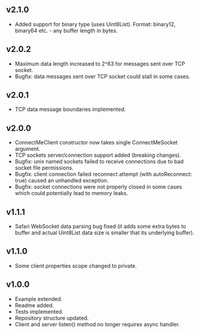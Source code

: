 ## v2.1.0
* Added support for binary type (uses Uint8List). Format: binary12, binary64 etc. - any buffer length in bytes.

## v2.0.2
* Maximum data length increased to 2^63 for messages sent over TCP socket.
* Bugfix: data messages sent over TCP socket could stall in some cases.

## v2.0.1
* TCP data message boundaries implemented.

## v2.0.0
* ConnectMeClient constructor now takes single ConnectMeSocket argument.
* TCP sockets server/connection support added (breaking changes).
* Bugfix: unix named sockets failed to receive connections due to bad socket file permissions.
* Bugfix: client connection failed reconnect attempt (with autoReconnect: true) caused an unhandled exception.
* Bugfix: socket connections were not properly closed in some cases which could potentially lead to memory leaks.

## v1.1.1
* Safari WebSocket data parsing bug fixed (it adds some extra bytes to buffer and actual Uint8List data size is smaller that its underlying buffer).

## v1.1.0
* Some client properties scope changed to private.

## v1.0.0
* Example extended.
* Readme added.
* Tests implemented.
* Repository structure updated.
* Client and server listen() method no longer requires async handler.